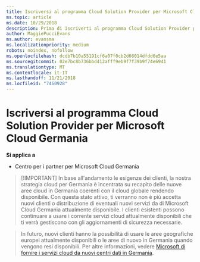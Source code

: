 ```yaml
---
title: Iscriversi al programma Cloud Solution Provider per Microsoft Cloud Germania | Centro per i partner per Microsoft Cloud Germania
ms.topic: article
ms.date: 10/29/2018
description: Prima di iscriverti al programma Cloud Solution Provider per Microsoft Cloud Germania, consulta queste informazioni sui requisiti del programma CSP.
author: MaggiePucciEvans
ms.author: evansma
ms.localizationpriority: medium
robots: noindex, nofollow
ms.openlocfilehash: dcdb7b10a55191cf6a07f0cb2d66014dfdd6e5aa
ms.sourcegitcommit: 02e7bc8b736bbd412afff9eb9f7f39b9f74e6941
ms.translationtype: MT
ms.contentlocale: it-IT
ms.lasthandoff: 11/21/2018
ms.locfileid: "7460928"
---
```

# <a name="enroll-in-the-cloud-solution-provider-program-for-microsoft-cloud-germany"></a>Iscriversi al programma Cloud Solution Provider per Microsoft Cloud Germania

**Si applica a**

-  Centro per i partner per Microsoft Cloud Germania

>[!IMPORTANT] In base all'andamento le esigenze dei clienti, la nostra strategia cloud per Germania è incentrata su recapito delle nuove aree cloud in Germania coerenti con il cloud globale rendendo disponibile. Con questa stato attivo, ti verranno non è più accetta nuovi clienti o distribuzione di eventuali nuovi servizi da di Microsoft Cloud Germania attualmente disponibile. I clienti esistenti possono continuare a usare i corrente servizi cloud attualmente disponibili che ti verrà gestiscono con gli aggiornamenti di sicurezza necessarie.

>In futuro, nuovi clienti hanno la possibilità di usare le aree geografiche europei attualmente disponibili o le aree di nuovo in Germania quando vengono resi disponibili. Per altre informazioni, vedere [Microsoft di fornire i servizi cloud da nuovi centri dati in Germania](https://news.microsoft.com/europe/2018/08/31/microsoft-to-deliver-cloud-services-from-new-datacentres-in-germany-in-2019-to-meet-evolving-customer-needs/).